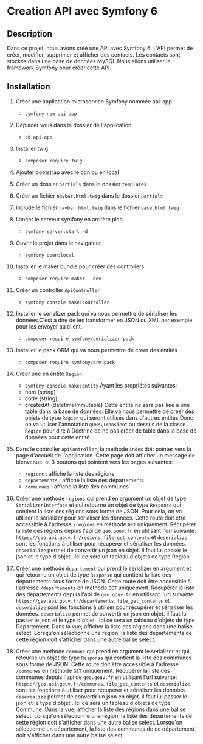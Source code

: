 # Creation API avec Symfony 6

## Description
Dans ce projet, nous avons créé une API avec Symfony 6. L'API permet de créer, modifier, supprimer et afficher des contacts. Les contacts sont stockés dans une base de données MySQL.Nous allons utiliser le framework Symfony pour créer cette API.

## Installation

1. Créer une application microservice Symfony nommée api-app
    * `symfony new api-app`
    
2. Déplacer vous dans le dossier de l'application
    * `cd api-app`
3. Installer twig
    * `composer require twig`
4. Ajouter bootstrap avec le cdn ou en local
5. Créer un dossier `partials` dans le dossier `templates`
6. Créer un fichier `navbar.html.twig` dans le dossier `partials`
7. Include le fichier `navbar.html.twig` dans le fichier `base.html.twig`
8. Lancer le serveur symfony en arrirère plan
    * `symfony server:start -d`
9. Ouvrir le projet dans le navigateur
    * `symfony open:local`

10. Installer le maker bundle pour créer des controllers
    * `composer require maker --dev`
  
11. Créer un controller `ApiController`
    * `symfony console make:controller`

12. Installer le serializer pack qui va nous permettre de sérialiser les données.C'est à dire de les transformer en JSON ou XML par exemple pour les envoyer au client.
    * `composer require symfony/serializer-pack`

13. Installer le pack ORM qui va nous permettre de créer des entités 
    * `composer require symfony/orm-pack`


14. Créer une en entité `Region`
    
    * `symfony console make:entity`
 Ayant les propriétés suivantes:
    * nom (string)
    * code (string)
    * createdAt (datetimeImmutable)
Cette entité ne sera pas liée à une table dans la base de données. Elle va nous permettre de créer des objets de type `Region` qui seront utilisés dans d'autres entités.Donc on va utiliser l'annotation `@ORM\Transient`  au dessus de la classe `Region` pour dire à Doctrine de ne pas créer de table dans la base de données pour cette entité.

15. Dans le controller `ApiController`, la méthode `index` doit pointer vers la page d'accueil de l'application. Cette page doit afficher un message de bienvenue. et 3 boutons qui pointent vers les pages suivantes:
    * `regions` : affiche la liste des régions
    * `departements` : affiche la liste des départements
    * `communues` : affiche la liste des communes`

16. Créer une méthode `regions` qui prend en argument un objet de type `SerializerInterface` et qui retourne un objet de type `Response` qui contient la liste des régions sous forme de JSON. Pour cela, on va utiliser le serializer pour sérialiser les données. Cette route doit être accessible à l'adresse `/regions` en méthode `GET` uniquement. Récupérer la liste des régions depuis l'api de `geo.gouv.fr` en utilisant l'url suivante: `https://geo.api.gouv.fr/regions`. `file_get_contents` et `deserialize` sont les fonctions à utiliser pour récupérer et sérialiser les données. `deserialize`  permet de convertir un json en objet. il faut lui passer le json et le type d'objet . Ici ce sera un tableau d'objets de type Region

17. Créer une méthode `departement` qui prend le serializer en argument et qui retourne un objet de type `Response` qui contient la liste des départements sous forme de JSON. Cette route doit être accessible à l'adresse `/departements` en méthode `GET` uniquement. Récupérer la liste des départements depuis l'api de `geo.gouv.fr` en utilisant l'url suivante: `https://geo.api.gouv.fr/departements`. `file_get_contents` et `deserialize` sont les fonctions à utiliser pour récupérer et sérialiser les données. `deserialize`  permet de convertir un json en objet. il faut lui passer le json et le type d'objet . Ici ce sera un tableau d'objets de type Departement. Dans la vue, afficher la liste des régions dans une balise select. Lorsqu'on sélectionne une région, la liste des départements de cette région doit s'afficher dans une autre balise select.

18. Créer une méthode `commune` qui prend en argument le serializer et qui retourne un objet de type `Response` qui contient la liste des communes sous forme de JSON. Cette route doit être accessible à l'adresse `/communes` en méthode `GET` uniquement. Récupérer la liste des communes depuis l'api de `geo.gouv.fr` en utilisant l'url suivante: `https://geo.api.gouv.fr/communes`. `file_get_contents` et `deserialize` sont les fonctions à utiliser pour récupérer et sérialiser les données. `deserialize`  permet de convertir un json en objet. il faut lui passer le json et le type d'objet . Ici ce sera un tableau d'objets de type Commune. Dans la vue, afficher la liste des régions dans une balise select. Lorsqu'on sélectionne une région, la liste des départements de cette région doit s'afficher dans une autre balise select. Lorsqu'on sélectionne un département, la liste des communes de ce département doit s'afficher dans une autre balise select.